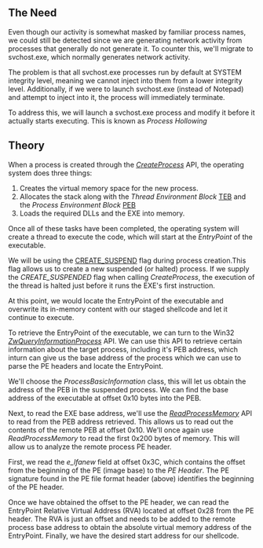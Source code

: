 ## The Need
Even though our activity is somewhat masked by familiar process names, we could still be detected since we are generating network activity from processes that generally do not generate it.
To counter this, we'll migrate to svchost.exe, which normally generates network activity.

The problem is that all svchost.exe processes run by default at SYSTEM integrity level, meaning we cannot inject into them from a lower integrity level.
Additionally, if we were to launch svchost.exe (instead of Notepad) and attempt to inject into it, the process will immediately terminate.

To address this, we will launch a svchost.exe process and modify it before it actually starts executing. This is known as _Process Hollowing_

## Theory
When a process is created through the [_CreateProcess_](https://docs.microsoft.com/en-us/windows/win32/procthread/process-creation-flags) API, the operating system does three things:

1.  Creates the virtual memory space for the new process.
2.  Allocates the stack along with the _Thread Environment Block_ [TEB](https://en.wikipedia.org/wiki/Win32_Thread_Information_Block) and the _Process Environment Block_ [PEB](https://en.wikipedia.org/wiki/Process_Environment_Block)
3.  Loads the required DLLs and the EXE into memory.

Once all of these tasks have been completed, the operating system will create a thread to execute the code, which will start at the _EntryPoint_ of the executable.

We will be using the [CREATE_SUSPEND](https://docs.microsoft.com/en-us/windows/win32/procthread/process-creation-flags) flag during process creation.This flag allows us to create a new suspended (or halted) process.
If we supply the _CREATE_SUSPENDED_ flag when calling _CreateProcess_, the execution of the thread is halted just before it runs the EXE's first instruction.

At this point, we would locate the EntryPoint of the executable and overwrite its in-memory content with our staged shellcode and let it continue to execute.

To retrieve the EntryPoint of the executable, we can turn to the Win32 [_ZwQueryInformationProcess_](https://docs.microsoft.com/en-us/windows/win32/procthread/zwqueryinformationprocess) API.
We can use this API to retrieve certain information about the target process, including it's PEB address, which inturn can give us the base address of the process which we can use to parse the PE headers and locate the EntryPoint.

We'll choose the _ProcessBasicInformation_ class, this will let us obtain the address of the PEB in the suspended process.
We can find the base address of the executable at offset 0x10 bytes into the PEB.

Next, to read the EXE base address, we'll use the [_ReadProcessMemory_](https://docs.microsoft.com/en-us/windows/win32/api/memoryapi/nf-memoryapi-readprocessmemory) API to read from the PEB address retrieved.
This allows us to read out the contents of the remote PEB at offset 0x10.
We'll once again use _ReadProcessMemory_ to read the first 0x200 bytes of memory. This will allow us to analyze the remote process PE header.

First, we read the _e_lfanew_ field at offset 0x3C, which contains the offset from the beginning of the PE (image base) to the _PE Header_.
The PE signature found in the PE file format header (above) identifies the beginning of the PE header.

Once we have obtained the offset to the PE header, we can read the EntryPoint Relative Virtual Address (RVA) located at offset 0x28 from the PE header.
The RVA is just an offset and needs to be added to the remote process base address to obtain the absolute virtual memory address of the EntryPoint. Finally, we have the desired start address for our shellcode.
